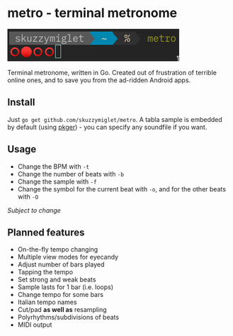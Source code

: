 # metro - terminal metronome

![screenshot](screenshot.png)

Terminal metronome, written in Go.
Created out of frustration of terrible online ones, and to save you from the ad-ridden Android apps.

## Install

Just `go get github.com/skuzzymiglet/metro`. A tabla sample is embedded by default (using [pkger](https://github.com/markbates/pkger)) - you can specify any soundfile if you want.

## Usage

+ Change the BPM with `-t`
+ Change the number of beats with `-b`
+ Change the sample with `-f` 
+ Change the symbol for the current beat with `-o`, and for the other beats with `-O` 

_Subject to change_

## Planned features

+ On-the-fly tempo changing
+ Multiple view modes for eyecandy
+ Adjust number of bars played
+ Tapping the tempo
+ Set strong and weak beats
+ Sample lasts for 1 bar (i.e. loops)
+ Change tempo for some bars
+ Italian tempo names
+ Cut/pad **as well as** resampling
+ Polyrhythms/subdivisions of beats
+ MIDI output
